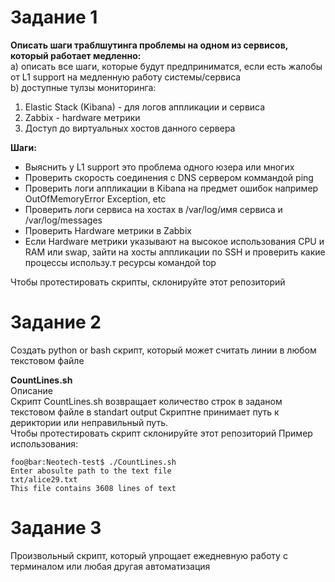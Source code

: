 # Задание 1

**Описать шаги траблшутинга проблемы на одном из сервисов, который работает медленно:**  
 a) описать все шаги, которые будут предприниматся, если есть жалобы от L1 support на медленную работу системы/сервиса  
 b) доступные тулзы мониторинга:  

   1) Elastic Stack (Kibana) - для логов аппликации и сервиса  
   2) Zabbix - hardware метрики  
   3) Доступ до виртуальных хостов данного сервера  

**Шаги:**

* Выяснить у L1 support это проблема одного юзера или многих
* Проверить скорость соединения с DNS сервером коммандой ping
* Проверить логи аппликации в Kibana на предмет ошибок например OutOfMemoryError Exception, etc
* Проверить логи сервиса на хостах в /var/log/имя сервиса и /var/log/messages
* Проверить Hardware метрики в Zabbix
* Если Hardware метрики указывают на высокое использования CPU и RAM или swap, зайти на хосты аппликации по SSH и проверить какие процессы использу.т ресурсы командой top 

Чтобы протестировать скрипты, склонируйте этот репозиторий 

# Задание 2 
Создать python or bash скрипт, который может считать линии в любом текстовом файле  

**CountLines.sh**  
Описание  
Скрипт CountLines.sh возвращает количество строк в заданом текстовом файле в standart output
Скриптне принимает путь к дериктории или неправильный путь.  
Чтобы протестировать скрипт склонируйте этот репозиторий
Пример использования:  

```console
foo@bar:Neotech-test$ ./CountLines.sh 
Enter abosulte path to the text file
txt/alice29.txt
This file contains 3608 lines of text
```

# Задание 3  
Произвольный скрипт, который упрощает ежедневную работу с терминалом или любая другая автоматизация   

